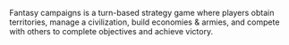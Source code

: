 Fantasy campaigns is a turn-based strategy game where players obtain territories, 
manage a civilization, build economies & armies, and compete with others to complete objectives and achieve victory.
